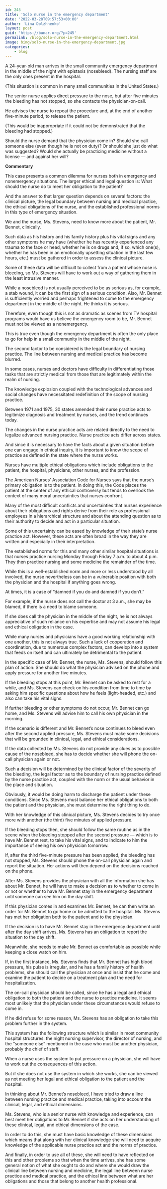 ```yaml
---
id: 245
title: 'Solo nurse in the emergency department'
date: '2022-03-28T09:57:53+00:00'
author: 'Lina Dolzhnenko'
layout: post
guid: 'https://bunar.org/?p=245'
permalink: /blog/solo-nurse-in-the-emergency-department.html
image: bimg/solo-nurse-in-the-emergency-department.jpg
categories:
    - blog
---
```


A 24-year-old man arrives in the small community emergency department in the middle of the night with epistaxis (nosebleed). The nursing staff are the only ones present in the hospital.

(This situation is common in many small communities in the United States.)

The senior nurse applies direct pressure to the nose, but after five minutes the bleeding has not stopped, so she contacts the physician-on-call.

He advises the nurse to repeat the procedure and, at the end of another five-minute period, to release the patient.

(This would be inappropriate if it could not be demonstrated that the bleeding had stopped.)

Should the nurse demand that the physician come in? Should she call someone else (even though he is not on duty)? Or should she just do what was suggested? Would she actually be practicing medicine without a license — and against her will?

**Commentary**

This case presents a common dilemma for nurses both in emergency and non­emergency situations. The larger ethical and legal question is: What should the nurse do to meet her obligation to the patient?

And the answer to that larger question depends on several factors: the clinical picture, the legal boundary between nursing and medical practice, the ethical obligations of the nurse, and the established professional norms in this type of emergency situation.

We and the nurse, Ms. Stevens, need to know more about the patient, Mr. Bennet, clinically.

Such data as his history and his family history plus his vital signs and any other symptoms he may have (whether he has recently experienced any trauma to the face or head, whether he is on drugs and, if so, which one(s), whether he has been in an emotionally upsetting situation in the last few hours, etc.) must be gathered in order to assess the clinical picture.

Some of these data will be difficult to collect from a patient whose nose is bleeding, so Ms. Stevens will have to work out a way of gathering them in the least intrusive manner.

While a nosebleed is not usually perceived to be as serious as, for example, a stab wound, it can be the first sign of a serious condition. Also, Mr. Bennet is sufficiently worried and perhaps frightened to come to the emergency de­partment in the middle of the night. He thinks it is serious.

Therefore, even though this is not as dramatic as scenes from TV hospital programs would have us believe the emergency room to be, Mr. Bennet must not be viewed as a nonemergency.

This is true even though the emergency department is often the only place to go for help in a small community in the middle of the night.

The second factor to be considered is the legal boundary of nursing practice. The line between nursing and medical practice has become blurred.

In some cases, nurses and doctors have difficulty in differentiating those tasks that are strictly medical from those that are legitimately within the realm of nursing.

The knowledge explosion coupled with the technological advances and social changes have necessitated redefinition of the scope of nursing practice.

Between 1971 and 1975, 30 states amended their nurse practice acts to legitimize diagnosis and treatment by nurses, and the trend continues today.

The changes in the nurse practice acts are related directly to the need to legalize advanced nursing practice. Nurse practice acts differ across states.

And since it is necessary to have the facts about a given situation before one can engage in ethical inquiry, it is important to know the scope of practice as defined in the state where the nurse works.

Nurses have multiple ethical obligations which include obligations to the patient, the hospital, physicians, other nurses, and the profession.

The American Nurses’ As­sociation Code for Nurses says that the nurse’s primary obligation is to the patient. In doing this, the Code places the patient at the center of any ethical controversy but tends to overlook the context of many moral uncertainties that nurses confront.

Many of the most difficult conflicts and uncertainties that nurses experience about their obligations and rights derive from their role as professional employees in a hierarchical structure and about the attending question as to their authority to decide and act in a particular situation.

Some of this uncertainty can be eased by knowledge of their state’s nurse practice act. However, these acts are often broad in the way they are written and especially in their interpretation.

The established norms for this and many other similar hospital situations is that nurses practice nursing Monday through Friday 7 a.m. to about 4 p.m. They then practice nursing and some medicine the remainder of the time.

While this is a well-established norm and more or less understood by all involved, the nurse nevertheless can be in a vulnerable position with both the physician and the hospital if anything goes wrong.

At times, it is a case of “damned if you do and damned if you don’t.”

For example, if the nurse does not call the doctor at 3 a.m., she may be blamed, if there is a need to blame someone.

If she does call the physician in the middle of the night, he is not always appreciative of such reliance on his expertise and may not assume his legal and ethical obligation in the case.

While many nurses and physicians have a good working rela­tionship with one another, this is not always true. Such a lack of cooperation and coordination, due to numerous complex factors, can develop into a system that feeds on itself and can ultimately be detrimental to the patient.

In the specific case of Mr. Bennet, the nurse, Ms. Stevens, should follow this plan of action: She should do what the physician advised on the phone and apply pressure for another five minutes.

If the bleeding stops at this point, Mr. Bennet can be asked to rest for a while, and Ms. Stevens can check on his condition from time to time by asking him specific questions about how he feels (light-headed, etc.) and also can take his vital signs.

If further bleeding or other symptoms do not occur, Mr. Bennet can go home, and Ms. Stevens will advise him to call his own physician in the morning.

If the scenario is different and Mr. Bennet’s nose continues to bleed even after the second applied pressure, Ms. Stevens must make some decisions that will be grounded in clinical, legal, and ethical considerations.

If the data collected by Ms. Stevens do not provide any clues as to possible cause of the nosebleed, she has to decide whether she will phone the on-call physician again or not.

Such a decision will be determined by the clinical factor of the severity of the bleeding, the legal factor as to the boundary of nursing practice defined by the nurse practice act, coupled with the norm or the usual behavior in the place and situation.

Obviously, it would be doing harm to discharge the patient under these conditions. Since Ms. Stevens must balance her ethical obligations to both the patient and the physician, she must determine the right thing to do.

With her knowledge of this clinical picture, Ms. Stevens decides to try once more with another (the third) five minutes of applied pressure.

If the bleeding stops then, she should follow the same routine as in the scene when the bleeding stopped after the second pressure — which is to have Mr. Bennet rest, to take his vital signs, and to indicate to him the importance of seeing his own physician tomorrow.

If, after the third five-minute pressure has been applied, the bleeding has not stopped, Ms. Stevens should phone the on-call physician again and report the situation. Her actions will then depend on the decisions reached on the phone.

After Ms. Stevens provides the physician with all the information she has about Mr. Bennet, he will have to make a decision as to whether to come in or not or whether to have Mr. Bennet stay in the emergency department until someone can see him on the day shift.

If this physician comes in and examines Mr. Bennet, he can then write an order for Mr. Bennet to go home or be admitted to the hospital. Ms. Stevens has met her obligation both to the patient and to the physician.

If the decision is to have Mr. Bennet stay in the emergency department until after the day shift arrives, Ms. Stevens has an obligation to report the situation to the day shift.

Meanwhile, she needs to make Mr. Bennet as comfortable as possible while keeping a close watch on him.

If, in the first instance, Ms. Stevens finds that Mr. Bennet has high blood pressure, his pulse is irregular, and he has a family history of health problems, she should call the physician at once and insist that he come and examine the patient to decide on a treatment plan and the need for hospitalization.

The on-call physician should be called, since he has a legal and ethical obligation to both the patient and the nurse to practice medicine. It seems most unlikely that the physician under these circumstances would refuse to come in.

If he did refuse for some reason, Ms. Stevens has an obligation to take this problem further in the system.

This system has the following structure which is similar in most community hospital structures: the night nursing supervisor, the director of nursing, and the “someone else” mentioned in the case who must be another physician, probably the chief of staff.

When a nurse uses the system to put pressure on a physician, she will have to work out the consequences of this action.

But if she does not use the system in which she works, she can be viewed as not meeting her legal and ethical obligation to the patient and the hospital.

In thinking about Mr. Bennet’s nosebleed, I have tried to draw a line between nursing practice and medical practice, taking into account the clinical, legal, and ethical dimensions.

Ms. Stevens, who is a senior nurse with knowledge and experience, can best meet her obligations to Mr. Bennet if she acts on her understanding of these clinical, legal, and ethical dimensions of the case.

In order to do this, she must have basic knowledge of these dimensions which means that along with her clinical knowledge she will need to acquire knowledge of the applicable nurse practice act and the norms of practice.

And finally, in order to use all of these, she will need to have reflected on this and other problems so that when the time arrives, she has some general notion of what she ought to do and where she would draw the clinical line between nursing and medicine, the legal line between nurse practice and medical practice, and the ethical line between what are her obligations and those that belong to another health professional.
